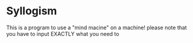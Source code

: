 # Syllogism
This is a program to use a "mind macine" on a machine!
please note that you have to input EXACTLY what you need to
